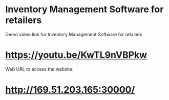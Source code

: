 # Inventory Management Software for retailers
Demo video link for Inventory Management Software for retailers
# https://youtu.be/KwTL9nVBPkw
  
Web URL to access the website: 
# http://169.51.203.165:30000/